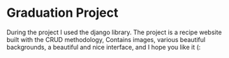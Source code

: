 # Graduation Project
During the project I used the django library.
The project is a recipe website built with the CRUD methodology,
Contains images, various beautiful backgrounds, a beautiful and nice interface, and I hope you like it (:
